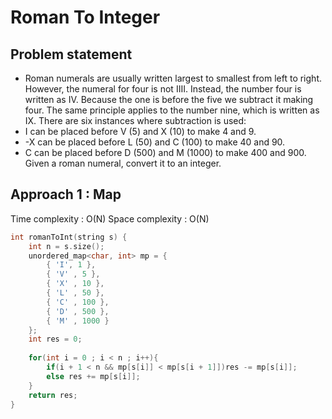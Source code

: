 # Roman To Integer

## Problem statement 

- Roman numerals are usually written largest to smallest from left to right. However, the numeral for four is not IIII. Instead, the number four is written as IV. Because the one is before the five we subtract it making four. The same principle applies to the number nine, which is written as IX. There are six instances where subtraction is used:
- I can be placed before V (5) and X (10) to make 4 and 9. 
- -X can be placed before L (50) and C (100) to make 40 and 90. 
- C can be placed before D (500) and M (1000) to make 400 and 900.
Given a roman numeral, convert it to an integer.

## Approach 1 : Map

Time complexity : O(N) 
Space complexity : O(N) 

```cpp
int romanToInt(string s) {
    int n = s.size();
    unordered_map<char, int> mp = {
        { 'I', 1 },
        { 'V' , 5 },
        { 'X' , 10 },
        { 'L' , 50 },
        { 'C' , 100 },
        { 'D' , 500 },
        { 'M' , 1000 }
    };
    int res = 0;
        
    for(int i = 0 ; i < n ; i++){
        if(i + 1 < n && mp[s[i]] < mp[s[i + 1]])res -= mp[s[i]];
        else res += mp[s[i]];
    }
    return res;       
}
```